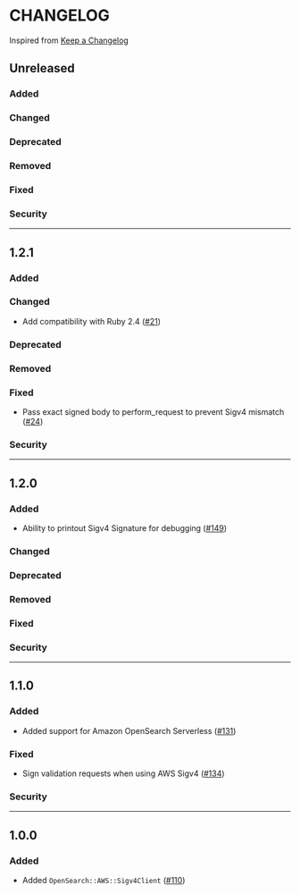# CHANGELOG
Inspired from [Keep a Changelog](https://keepachangelog.com/en/1.0.0/)

## Unreleased
### Added
### Changed
### Deprecated
### Removed
### Fixed
### Security

---

## 1.2.1
### Added
### Changed
- Add compatibility with Ruby 2.4 ([#21](https://github.com/opensearch-project/opensearch-ruby-aws-sigv4/pull/21))
### Deprecated
### Removed
### Fixed
- Pass exact signed body to perform_request to prevent Sigv4 mismatch ([#24](https://github.com/opensearch-project/opensearch-ruby-aws-sigv4/pull/24))
### Security

---

## 1.2.0
### Added
- Ability to printout Sigv4 Signature for debugging ([#149](https://github.com/opensearch-project/opensearch-ruby/issues/149))
### Changed
### Deprecated
### Removed
### Fixed
### Security

---

## 1.1.0
### Added
- Added support for Amazon OpenSearch Serverless ([#131](https://github.com/opensearch-project/opensearch-ruby/issues/131))
### Fixed
- Sign validation requests when using AWS Sigv4 ([#134](https://github.com/opensearch-project/opensearch-ruby/pull/134))
### Security

---

## 1.0.0
### Added
- Added `OpenSearch::AWS::Sigv4Client` ([#110](https://github.com/opensearch-project/opensearch-ruby/pull/110))
